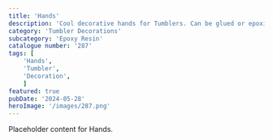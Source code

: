 ```yaml
---
title: 'Hands'
description: 'Cool decorative hands for Tumblers. Can be glued or epoxied in place.'
category: 'Tumbler Decorations'
subcategory: 'Epoxy Resin'
catalogue number: '287'
tags: [
    'Hands', 
    'Tumbler', 
    'Decoration', 
    ]
featured: true
pubDate: '2024-05-28'
heroImage: '/images/287.png'
---
```


Placeholder content for Hands.
